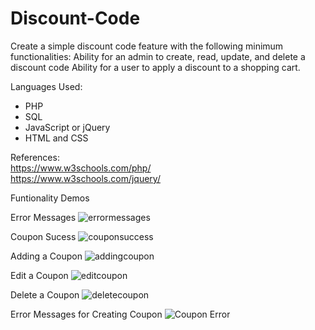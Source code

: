 # Discount-Code

Create a simple discount code feature with the following minimum functionalities: Ability for an admin to create, read, update, and delete a discount code Ability for a user to apply a discount to a shopping cart.

Languages Used:
* PHP 
* SQL 
* JavaScript or jQuery 
* HTML and CSS

References: <br>
https://www.w3schools.com/php/  <br>
https://www.w3schools.com/jquery/


Funtionality Demos

Error Messages
![errormessages](https://user-images.githubusercontent.com/96153171/187111597-cd4b4aec-5b58-4171-a106-e0f86d8457f8.gif)

Coupon Sucess
![couponsuccess](https://user-images.githubusercontent.com/96153171/187111722-4d2a07fa-e94a-41f4-8606-1b64a730f736.gif)

Adding a Coupon
![addingcoupon](https://user-images.githubusercontent.com/96153171/187111849-e107a751-e686-46a4-963b-94fe395a827d.gif)

Edit a Coupon
![editcoupon](https://user-images.githubusercontent.com/96153171/187249937-6b23b518-a78d-4810-a1dd-e883c18e3fc7.gif)

Delete a Coupon
![deletecoupon](https://user-images.githubusercontent.com/96153171/187249980-7efbb303-35f6-4250-b22e-102dc813e6fb.gif)

Error Messages for Creating Coupon
![Coupon Error](https://user-images.githubusercontent.com/96153171/187781062-1fbe3ca6-dfa3-4014-adbe-1910f920e73d.gif)
